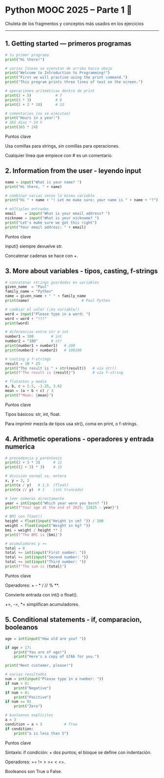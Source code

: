 # Python MOOC 2025 – Parte 1 🚀  
Chuleta de los fragmentos y conceptos más usados en los ejercicios

---

## 1. Getting started — primeros programas

```python
# tu primer programa
print("Hi there!")

# varias líneas se ejecutan de arriba hacia abajo
print("Welcome to Introduction to Programming!")
print("First we will practise using the print command.")
print("This program prints three lines of text on the screen.")

# operaciones aritméticas dentro de print
print(2 + 5)           # 7
print(3 * 3)           # 9
print(2 + 2 * 10)      # 22

# comentarios (no se ejecutan)
print("Hours in a year:")
# 365 días * 24 h
print(365 * 24)
```
Puntos clave

Usa comillas para strings, sin comillas para operaciones.

Cualquier línea que empiece con # es un comentario.

## 2. Information from the user - leyendo input

```python
name = input("What is your name? ")
print("Hi there, " + name)

# combinar varias veces la misma variable
print("Hi " + name + "! Let me make sure: your name is " + name + "?")

# múltiples entradas
email    = input("What is your email address? ")
nickname = input("What is your nickname? ")
print("Let's make sure we got this right")
print("Your email address: " + email)
```
Puntos clave

input() siempre devuelve str.

Concatenar cadenas se hace con +.

## 3. More about variables - tipos, casting, f-strings

```python
# concatenar strings guardados en variables
given_name  = "Paul"
family_name = "Python"
name = given_name + " " + family_name
print(name)                        # Paul Python

# cambiar el valor (¡es variable!)
word = input("Please type in a word: ")
word = word + "!!!"
print(word)

# diferencias entre str e int
number1 = 100        # int
number2 = "100"      # str
print(number1 + number1)   # 200
print(number2 + number2)   # 100100

# casting y f-strings
result = 10 * 25
print("The result is " + str(result))   # vía str()
print(f"The result is {result}")        # vía f-string

# flotantes y media
a, b, c = 2.5, -1.25, 3.62
mean = (a + b + c) / 3
print(f"Mean: {mean}")
```
Puntos clave

Tipos básicos: str, int, float.

Para imprimir mezcla de tipos usa str(), coma en print, o f-strings.

## 4. Arithmetic operations - operadores y entrada numerica

```python
# precedencia y paréntesis
print(2 + 3 * 3)      # 11
print((2 + 3) * 3)    # 15

# división normal vs. entera
x, y = 3, 2
print(x / y)   # 1.5  (float)
print(x // y)  # 1    (int truncado)

# leer números directamente
year = int(input("Which year were you born? "))
print(f"Your age at the end of 2025: {2025 - year}")

# BMI con float()
height = float(input("Height in cm? ")) / 100
weight = float(input("Weight in kg? "))
bmi = weight / height ** 2
print(f"The BMI is {bmi}")

# acumuladores y +=
total = 0
total += int(input("First number: "))
total += int(input("Second number: "))
total += int(input("Third number: "))
print(f"The sum is {total}")
```
Puntos clave

Operadores: + - * / // % **.

Convierte entrada con int() o float().

+=, -=, *= simplifican acumuladores.

## 5. Conditional statements - if, comparacion, booleanos

```python
age = int(input("How old are you? "))

if age > 17:
    print("You are of age!")
    print("Here's a copy of GTA6 for you.")

print("Next customer, please!")

# varios resultados
num = int(input("Please type in a number: "))
if num < 0:
    print("Negative")
if num > 0:
    print("Positive")
if num == 0:
    print("Zero")

# booleanos explícitos
a = 3
condition = a < 5          # True
if condition:
    print("a is less than 5")
```
Puntos clave

Sintaxis: if condición: + dos puntos; el bloque se define con indentación.

Operadores: == != > >= < <=.

Booleanos son True o False.





